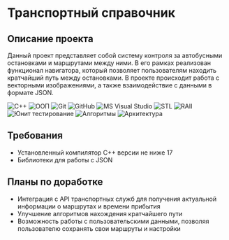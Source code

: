 # Транспортный справочник

## Описание проекта
Данный проект представляет собой систему контроля за автобусными остановками и маршрутами между ними. В его рамках реализован функционал навигатора, который позволяет пользователям находить кратчайший путь между остановками. В проекте происходит работа с векторными изображениями, а также взаимодействие с данными в формате JSON.

![C++](https://img.shields.io/badge/C++-blue?logo=c%2B%2B&style=flat-square)
![ООП](https://img.shields.io/badge/ООП-red?style=flat-square)
![Git](https://img.shields.io/badge/Git-orange?logo=git&style=flat-square)
![GitHub](https://img.shields.io/badge/GitHub-black?logo=github&style=flat-square)
![MS Visual Studio](https://img.shields.io/badge/MS%20Visual%20Studio-lightblue?style=flat-square)
![STL](https://img.shields.io/badge/STL-lightgreen?style=flat-square)
![RAII](https://img.shields.io/badge/RAII-green?style=flat-square)
![Юнит тестирование](https://img.shields.io/badge/Юнит%20тестирование-yellowgreen?style=flat-square)
![Алгоритмы](https://img.shields.io/badge/Алгоритмы-orange?style=flat-square)
![Архитектура](https://img.shields.io/badge/Архитектура-lightgrey?style=flat-square)

## Требования
- Установленный компилятор C++ версии не ниже 17
- Библиотеки для работы с JSON

## Планы по доработке
- Интеграция с API транспортных служб для получения актуальной информации о маршрутах и времени прибытия
- Улучшение алгоритмов нахождения кратчайшего пути
- Возможность работы с пользовательскими данными, позволяя пользователю сохранять свои маршруты и настройки